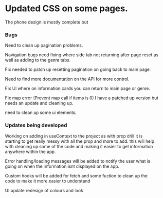 # Updated CSS on some pages. 
The phone design is mostly complete but
### Bugs
Need to clean up pagination problems.

Navigation bugs need fixing where side tab not returning after page reset as well as adding to the genre tabs.

Fix needed to patch up resetting pagination on going back to main page.

Need to find more documentation on the API for more control.

Fix UI where on information cards you can return to main page or genre.

Fix map error (Prevent map call if items is 0) I have a patched up version but needs an update and cleaning up.

need to clean up some ui elements.

### Updates being developed
Working on adding in useContext to the project as with prop drill it is starting to get really messy with all the prop and more to add. this will help with cleaning up some of the code and making it easier to get information anywhere within the app.

Error handling/loading messages will be added to notify the user what is going on when the information isnt displayed on the app.

Custom hooks will be added for fetch and some fuction to clean up the code to make it more easier to understand

UI update redesign of colours and look



